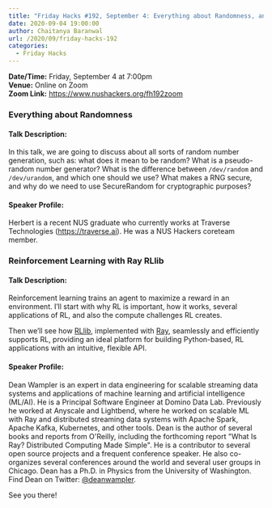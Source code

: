 ```yaml
---
title: "Friday Hacks #192, September 4: Everything about Randomness, and Reinforcement Learning"
date: 2020-09-04 19:00:00
author: Chaitanya Baranwal
url: /2020/09/friday-hacks-192
categories:
  - Friday Hacks
---
```


**Date/Time:** Friday, September 4 at 7:00pm<br />
**Venue:** Online on Zoom<br />
**Zoom Link:** https://www.nushackers.org/fh192zoom

### Everything about Randomness

#### Talk Description:

In this talk, we are going to discuss about all sorts of random number generation, such as: what does it mean to be random? What is a pseudo-random number generator? What is the difference between `/dev/random` and `/dev/urandom`, and which one should we use? What makes a RNG secure, and why do we need to use SecureRandom for cryptographic purposes?

#### Speaker Profile:

Herbert is a recent NUS graduate who currently works at Traverse Technologies (https://traverse.ai). He was a NUS Hackers coreteam member.

### Reinforcement Learning with Ray RLlib

#### Talk Description:

Reinforcement learning trains an agent to maximize a reward in an environment. I’ll start with why RL is important, how it works, several applications of RL, and also the compute challenges RL creates.

Then we’ll see how [RLlib](https://rllib.io), implemented with [Ray](https://ray.io), seamlessly and efficiently supports RL, providing an ideal platform for building Python-based, RL applications with an intuitive, flexible API.

#### Speaker Profile:

Dean Wampler is an expert in data engineering for scalable streaming data systems and applications of machine learning and artificial intelligence (ML/AI). He is a Principal Software Engineer at Domino Data Lab. Previously he worked at Anyscale and Lightbend, where he worked on scalable ML with Ray and distributed streaming data systems with Apache Spark, Apache Kafka, Kubernetes, and other tools. Dean is the author of several books and reports from O'Reilly, including the forthcoming report "What Is Ray? Distributed Computing Made Simple". He is a contributor to several open source projects and a frequent conference speaker. He also co-organizes several conferences around the world and several user groups in Chicago. Dean has a Ph.D. in Physics from the University of Washington. Find Dean on Twitter: [@deanwampler](https://twitter.com/deanwampler).

See you there!


